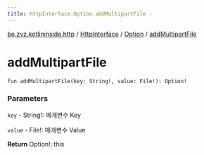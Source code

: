 ```yaml
---
title: HttpInterface.Option.addMultipartFile - 
---
```


[be.zvz.kotlininside.http](../../index.html) / [HttpInterface](../index.html) / [Option](index.html) / [addMultipartFile](./add-multipart-file.html)

# addMultipartFile

`fun addMultipartFile(key: String!, value: File!): Option!`

### Parameters

`key` - String!: 매개변수 Key

`value` - File!: 매개변수 Value

**Return**
Option!: this

